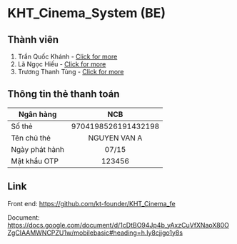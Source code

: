 # KHT_Cinema_System (BE)
## Thành viên

1. Trần Quốc Khánh - [Click for more](https://github.com/kt-founder)
2. Lã Ngọc Hiếu - [Click for more](https://github.com/NgocHieuGithub)
3. Trương Thanh Tùng - [Click for more](https://github.com/TruongThanhTung030502)
   
## Thông tin thẻ thanh toán

| Ngân hàng         |NCB                |
| -------------     |:-------------:    |
| Số thẻ            |9704198526191432198|
| Tên chủ thẻ       |NGUYEN VAN A       |
| Ngày phát hành    |07/15              |
| Mật khẩu OTP      |123456             |

## Link 
Front end: https://github.com/kt-founder/KHT_Cinema_fe

Document: https://docs.google.com/document/d/1cDtBO94Jp4b_yAxzCuVfXNaoX80OZgCIAAMWNCPZU1w/mobilebasic#heading=h.ly8cjjgo1y8s
